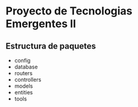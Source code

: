 # Proyecto de Tecnologias Emergentes II
## Estructura de paquetes
- config
- database
- routers
- controllers
- models
- entities
- tools
